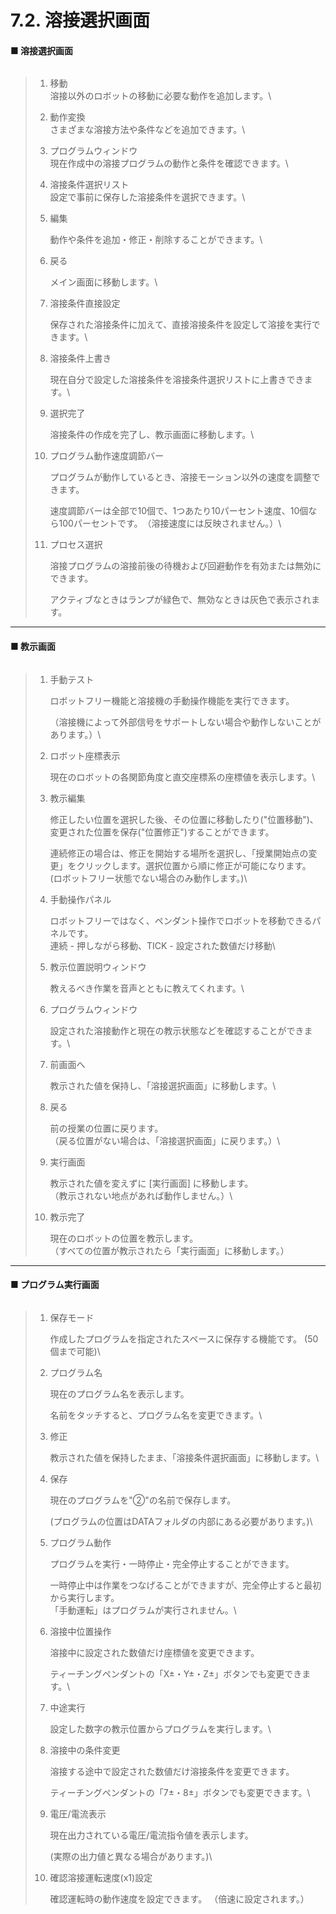 # 7.2. 溶接選択画面

#### ■ 溶接選択画面

<figure><img src="../img/chapter7/section7.2.1.jpg" alt=""><figcaption></figcaption></figure>

> 1. 移動\
>    溶接以外のロボットの移動に必要な動作を追加します。\
>
> 2. 動作変換\
>    さまざまな溶接方法や条件などを追加できます。\
>
> 3. プログラムウィンドウ\
>    現在作成中の溶接プログラムの動作と条件を確認できます。\
>
> 4. 溶接条件選択リスト\
>    設定で事前に保存した溶接条件を選択できます。\
>
> 5.  編集
>
>     動作や条件を追加・修正・削除することができます。\
>
> 6.  戻る
>
>     メイン画面に移動します。\
>
> 7.  溶接条件直接設定
>
>     保存された溶接条件に加えて、直接溶接条件を設定して溶接を実行できます。\
>
> 8.  溶接条件上書き
>
>     現在自分で設定した溶接条件を溶接条件選択リストに上書きできます。\
>
> 9.  選択完了
>
>     溶接条件の作成を完了し、教示画面に移動します。\
>
> 10. プログラム動作速度調節バー
>
>     プログラムが動作しているとき、溶接モーション以外の速度を調整できます。
>
>     速度調節バーは全部で10個で、1つあたり10パーセント速度、10個なら100パーセントです。　（溶接速度には反映されません。）\
>
> 11. プロセス選択
>
>     溶接プログラムの溶接前後の待機および回避動作を有効または無効にできます。
>
>     アクティブなときはランプが緑色で、無効なときは灰色で表示されます。



***

#### ■ 教示画面

<figure><img src="../img/chapter7/section7.2.2.jpg" alt=""><figcaption></figcaption></figure>

> 1.  手動テスト
>
>     ロボットフリー機能と溶接機の手動操作機能を実行できます。
>
>     （溶接機によって外部信号をサポートしない場合や動作しないことがあります。）\
>
> 2.  ロボット座標表示
>
>     現在のロボットの各関節角度と直交座標系の座標値を表示します。\
>
> 3.  教示編集
>
>     修正したい位置を選択した後、その位置に移動したり("位置移動")、変更された位置を保存("位置修正")することができます。
>
>     連続修正の場合は、修正を開始する場所を選択し、「授業開始点の変更」をクリックします。選択位置から順に修正が可能になります。\
>     (ロボットフリー状態でない場合のみ動作します。)\
>
> 4.  手動操作パネル
>
>     ロボットフリーではなく、ペンダント操作でロボットを移動できるパネルです。\
>     連続 - 押しながら移動、TICK - 設定された数値だけ移動\
>
> 5.  教示位置説明ウィンドウ
>
>     教えるべき作業を音声とともに教えてくれます。\
>
> 6.  プログラムウィンドウ
>
>     設定された溶接動作と現在の教示状態などを確認することができます。\
>
> 7.  前画面へ
>
>     教示された値を保持し、「溶接選択画面」に移動します。\
>
> 8.  戻る
>
>     前の授業の位置に戻ります。\
>     （戻る位置がない場合は、「溶接選択画面」に戻ります。）\
>
> 9.  実行画面
>
>     教示された値を変えずに \[実行画面] に移動します。\
>     （教示されない地点があれば動作しません。）\
>
> 10. 教示完了
>
>     現在のロボットの位置を教示します。\
>     （すべての位置が教示されたら「実行画面」に移動します。）



***

#### ■ プログラム実行画面

<figure><img src="../img/chapter7/section7.2.3.jpg" alt=""><figcaption></figcaption></figure>

> 1.  保存モード
>
>     作成したプログラムを指定されたスペースに保存する機能です。 (50個まで可能)\
>
> 2.  プログラム名
>
>     現在のプログラム名を表示します。
>
>     名前をタッチすると、プログラム名を変更できます。\
>
> 3.  修正
>
>     教示された値を保持したまま、「溶接条件選択画面」に移動します。\
>
> 4.  保存
>
>     現在のプログラムを"②"の名前で保存します。
>
>     (プログラムの位置はDATAフォルダの内部にある必要があります。)\
>
> 5.  プログラム動作
>
>     プログラムを実行・一時停止・完全停止することができます。
>
>     一時停止中は作業をつなげることができますが、完全停止すると最初から実行します。\
>     「手動運転」はプログラムが実行されません。\
>
> 6.  溶接中位置操作
>
>     溶接中に設定された数値だけ座標値を変更できます。
>
>     ティーチングペンダントの「X±・Y±・Z±」ボタンでも変更できます。\
>
> 7.  中途実行
>
>     設定した数字の教示位置からプログラムを実行します。\
>
> 8.  溶接中の条件変更
>
>     溶接する途中で設定された数値だけ溶接条件を変更できます。
>
>     ティーチングペンダントの「7±・8±」ボタンでも変更できます。\
>
> 9.  電圧/電流表示
>
>     現在出力されている電圧/電流指令値を表示します。
>
>     (実際の出力値と異なる場合があります。)\
>
> 10. 確認溶接運転速度(x1)設定
>
>     確認運転時の動作速度を設定できます。 （倍速に設定されます。）
